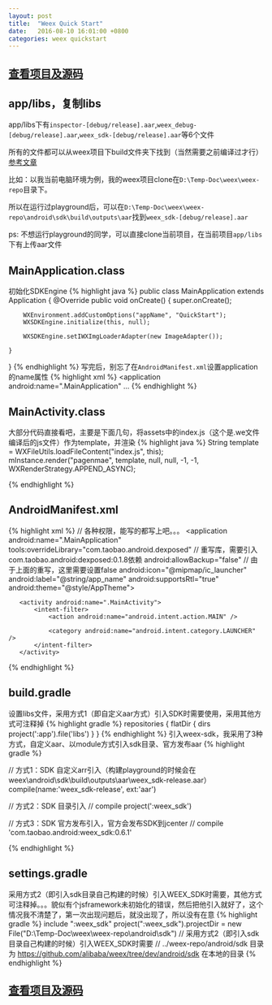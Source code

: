 ```yaml
---
layout: post
title:  "Weex Quick Start"
date:   2016-08-10 16:01:00 +0800
categories: weex quickstart
---
```


## [查看项目及源码](https://github.com/zhoukekestar/weex-quick-start)

## app/libs，复制libs
app/libs下有`inspector-[debug/release].aar`,`weex_debug-[debug/release].aar`,`weex_sdk-[debug/release].aar`等6个文件

所有的文件都可以从weex项目下build文件夹下找到（当然需要之前编译过才行）[参考文章](http://blog.csdn.net/getchance/article/details/47257389)

比如：以我当前电脑环境为例，我的weex项目clone在`D:\Temp-Doc\weex\weex-repo`目录下。

所以在运行过playground后，可以在`D:\Temp-Doc\weex\weex-repo\android\sdk\build\outputs\aar`找到`weex_sdk-[debug/release].aar`

ps: 不想运行playground的同学，可以直接clone当前项目，在当前项目`app/libs`下有上传aar文件


## MainApplication.class
初始化SDKEngine
{% highlight java %}
public class MainApplication extends Application {
    @Override
    public void onCreate() {
        super.onCreate();

        WXEnvironment.addCustomOptions("appName", "QuickStart");
        WXSDKEngine.initialize(this, null);

        WXSDKEngine.setIWXImgLoaderAdapter(new ImageAdapter());

    }
}
{% endhighlight %}
写完后，别忘了在`AndroidManifest.xml`设置application的name属性
{% highlight xml %}
<application
    android:name=".MainApplication"
    ...
{% endhighlight %}

## MainActivity.class
大部分代码直接看吧，主要是下面几句，将assets中的index.js（这个是.we文件编译后的js文件）作为template，并渲染
{% highlight java %}
String template = WXFileUtils.loadFileContent("index.js", this);
mInstance.render("pagenmae", template, null, null, -1, -1, WXRenderStrategy.APPEND_ASYNC);

{% endhighlight %}

## AndroidManifest.xml
{% highlight xml %}
 <uses-permission android:name="android.permission.INTERNET" /> // 各种权限，能写的都写上吧。。。
 <application
       android:name=".MainApplication"
       tools:overrideLibrary="com.taobao.android.dexposed"  // 重写库，需要引入com.taobao.android:dexposed:0.1.8依赖
       android:allowBackup="false"                          // 由于上面的重写，这里需要设置false
       android:icon="@mipmap/ic_launcher"
       android:label="@string/app_name"
       android:supportsRtl="true"
       android:theme="@style/AppTheme">

       <activity android:name=".MainActivity">
           <intent-filter>
               <action android:name="android.intent.action.MAIN" />

               <category android:name="android.intent.category.LAUNCHER" />
           </intent-filter>
       </activity>
   </application>
{% endhighlight %}

## build.gradle

设置libs文件，采用方式1（即自定义aar方式）引入SDK时需要使用，采用其他方式可注释掉
{% highlight gradle %}
repositories {
    flatDir {
        dirs project(':app').file('libs')
    }
}
{% endhighlight %}
引入weex-sdk，我采用了3种方式，自定义aar、以module方式引入sdk目录、官方发布aar
{% highlight gradle %}

// 方式1：SDK 自定义arr引入（构建playground的时候会在weex\android\sdk\build\outputs\aar\weex_sdk-release.aar）
compile(name:'weex_sdk-release', ext:'aar')

// 方式2：SDK 目录引入
// compile project(':weex_sdk')

// 方式3：SDK 官方发布引入，官方会发布SDK到jcenter
// compile 'com.taobao.android:weex_sdk:0.6.1'

{% endhighlight %}

## settings.gradle
采用方式2（即引入sdk目录自己构建的时候）引入WEEX_SDK时需要，其他方式可注释掉。。。貌似有个jsframework未初始化的错误，然后把他引入就好了，这个情况我不清楚了，第一次出现问题后，就没出现了，所以没有在意
{% highlight gradle %}
include ":weex_sdk"
project(":weex_sdk").projectDir = new File("D:\\Temp-Doc\\weex\\weex-repo\\android\\sdk")
// 采用方式2（即引入sdk目录自己构建的时候）引入WEEX_SDK时需要
// ../weex-repo/android/sdk 目录为 https://github.com/alibaba/weex/tree/dev/android/sdk 在本地的目录
{% endhighlight %}


## [查看项目及源码](https://github.com/zhoukekestar/weex-quick-start)
